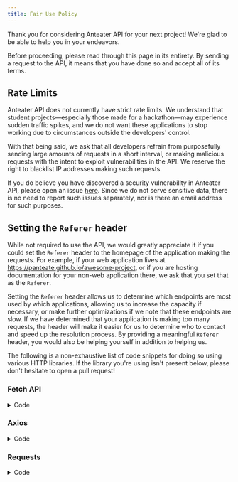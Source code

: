 ```yaml
---
title: Fair Use Policy
---
```


Thank you for considering Anteater API for your next project! We're glad to be able to help you in your endeavors.

Before proceeding, please read through this page in its entirety. By sending a request to the API, it means that you have done so and accept all of its terms.

## Rate Limits

Anteater API does not currently have strict rate limits. We understand that student projects—especially those made for a hackathon—may experience sudden traffic spikes, and we do not want these applications to stop working due to circumstances outside the developers' control.

With that being said, we ask that all developers refrain from purposefully sending large amounts of requests in a short interval, or making malicious requests with the intent to exploit vulnerabilities in the API. We reserve the right to blacklist IP addresses making such requests.

If you do believe you have discovered a security vulnerability in Anteater API, please open an issue [here](https://github.com/icssc/peterportal-api-next). Since we do not serve sensitive data, there is no need to report such issues separately, nor is there an email address for such purposes.

## Setting the `Referer` header

While not required to use the API, we would greatly appreciate it if you could set the `Referer` header to the homepage of the application making the requests. For example, if your web application lives at https://panteate.github.io/awesome-project, or if you are hosting documentation for your non-web application there, we ask that you set that as the `Referer`.

Setting the `Referer` header allows us to determine which endpoints are most used by which applications, allowing us to increase the capacity if necessary, or make further optimizations if we note that these endpoints are slow. If we have determined that your application is making too many requests, the header will make it easier for us to determine who to contact and speed up the resolution process. By providing a meaningful `Referer` header, you would also be helping yourself in addition to helping us.

The following is a non-exhaustive list of code snippets for doing so using various HTTP libraries. If the library you're using isn't present below, please don't hesitate to open a pull request!

### Fetch API

<details>
<summary>Code</summary>

```js
import fetch from "cross-fetch"; // ESM import
// const fetch = require("cross-fetch"); // CJS import

const res = await fetch(
  "https://api-next.peterportal.org/v1/rest/websoc" +
    new URLSearchParams({
      year: "2023",
      quarter: "Spring",
      department: "COMPSCI",
    }),
  {
    headers: {
      Referer: "https://panteate.github.io/awesome-project",
      // other headers
    },
    // other options
  },
);
```

</details>

### Axios

<details>
<summary>Code</summary>

```js
import axios from "axios"; // ESM import
// const axios = require("axios"); // CJS import

const res = await axios.get("https://api-next.peterportal.org/v1/rest/websoc", {
  params: {
    year: "2023",
    quarter: "Spring",
    department: "COMPSCI",
  },
  headers: {
    Referer: "https://panteate.github.io/awesome-project",
    // other headers
  },
  // other options
});
```

</details>

### Requests

<details>
<summary>Code</summary>

```py
import requests

res = requests.get(
  "https://api-next.peterportal.org/v1/rest/websoc",
  params={"year": "2023", "quarter": "Spring", "department": "COMPSCI"},
  headers={
    "referer": "https://panteate.github.io/awesome-project",
    # other headers
  }
  # other options
)
```

</details>
